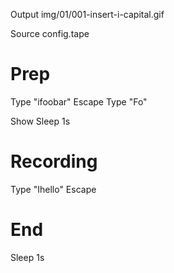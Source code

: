 Output img/01/001-insert-i-capital.gif

Source config.tape
# Prep

Type "ifoobar"
Escape
Type "Fo"

Show
Sleep 1s
# Recording

Type "Ihello"
Escape

# End
Sleep 1s
